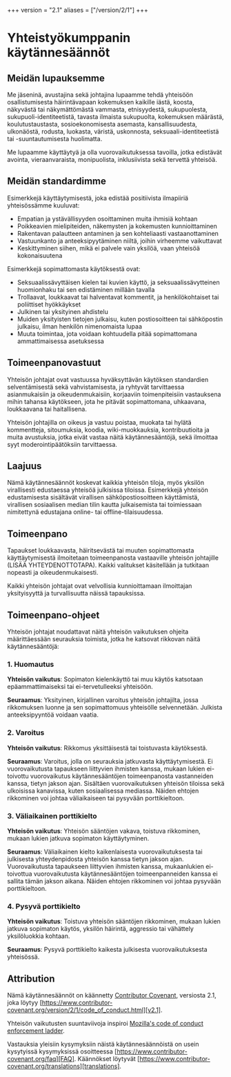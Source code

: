 +++
version = "2.1"
aliases = ["/version/2/1"]
+++

# Yhteistyökumppanin käytännesäännöt

## Meidän lupauksemme

Me jäseninä, avustajina sekä johtajina lupaamme tehdä yhteisöön osallistumisesta häirintävapaan kokemuksen kaikille iästä, koosta, näkyvästä tai näkymättömästä vammasta, etnisyydestä, sukupuolesta, sukupuoli-identiteetistä, tavasta ilmaista sukupuolta, kokemuksen määrästä, koulutustaustasta, sosioekonomisesta asemasta, kansallisuudesta, ulkonäöstä, rodusta, luokasta, väristä, uskonnosta, seksuaali-identiteetistä tai -suuntautumisesta huolimatta.

Me lupaamme käyttäytyä ja olla vuorovaikutuksessa tavoilla, jotka edistävät avointa, vieraanvaraista, monipuolista, inklusiivista sekä tervettä yhteisöä.

## Meidän standardimme

Esimerkkejä käyttäytymisestä, joka edistää positiivista ilmapiiriä yhteisössämme kuuluvat:

* Empatian ja ystävällisyyden osoittaminen muita ihmisiä kohtaan
* Poikkeavien mielipiteiden, näkemysten ja kokemusten kunnioittaminen
* Rakentavan palautteen antaminen ja sen kohteliaasti vastaanottaminen
* Vastuunkanto ja anteeksipyytäminen niiltä, joihin virheemme vaikuttavat
* Keskittyminen siihen, mikä ei palvele vain yksilöä, vaan yhteisöä kokonaisuutena

Esimerkkejä sopimattomasta käytöksestä ovat:

* Seksuaalissävyttäisen kielen tai kuvien käyttö, ja seksuaalissävytteinen huomionhaku tai sen edistäminen millään tavalla
* Trollaavat, loukkaavat tai halventavat kommentit, ja henkilökohtaiset tai poliittiset hyökkäykset
* Julkinen tai yksityinen ahdistelu
* Muiden yksityisten tietojen julkaisu, kuten postiosoitteen tai sähköpostin julkaisu, ilman henkilön nimenomaista lupaa
* Muuta toimintaa, jota voidaan kohtuudella pitää sopimattomana ammattimaisessa asetuksessa

## Toimeenpanovastuut

Yhteisön johtajat ovat vastuussa hyväksyttävän käytöksen standardien selventämisestä sekä vahvistamisesta, ja ryhtyvät tarvittaessa asianmukaisiin ja oikeudenmukaisiin, korjaaviin toimenpiteisiin vastauksena mihin tahansa käytökseen, jota he pitävät sopimattomana, uhkaavana, loukkaavana tai haitallisena.

Yhteisön johtajilla on oikeus ja vastuu poistaa, muokata tai hylätä kommentteja, sitoumuksia, koodia, wiki-muokkauksia, kontribuutioita ja muita avustuksia, jotka eivät vastaa näitä käytännesääntöjä, sekä ilmoittaa syyt moderointipäätöksiin tarvittaessa.

## Laajuus

Nämä käytännesäännöt koskevat kaikkia yhteisön tiloja, myös yksilön virallisesti edustaessa yhteisöä julkisissa tiloissa. Esimerkkejä yhteisön edustamisesta sisältävät virallisen sähköpostiosoitteen käyttämistä, virallisen sosiaalisen median tilin kautta julkaisemista tai toimiessaan nimitettynä edustajana online- tai offline-tilaisuudessa.

## Toimeenpano

Tapaukset loukkaavasta, häiritsevästä tai muuten sopimattomasta käyttäytymisestä ilmoitetaan toimeenpanosta vastaaville yhteisön johtajille (LISÄÄ YHTEYDENOTTOTAPA).
Kaikki valitukset käsitellään ja tutkitaan nopeasti ja oikeudenmukaisesti.

Kaikki yhteisön johtajat ovat velvollisia kunnioittamaan ilmoittajan yksityisyyttä ja turvallisuutta näissä tapauksissa.

## Toimeenpano-ohjeet

Yhteisön johtajat noudattavat näitä yhteisön vaikutuksen ohjeita määrittäessään seurauksia toimista, jotka he katsovat rikkovan näitä käytännesääntöjä:

### 1. Huomautus

**Yhteisön vaikutus**: Sopimaton kielenkäyttö tai muu käytös katsotaan epäammattimaiseksi tai ei-tervetulleeksi yhteisöön.

**Seuraamus**: Yksityinen, kirjallinen varoitus yhteisön johtajilta, jossa rikkomuksen luonne ja sen sopimattomuus yhteisölle selvennetään. Julkista anteeksipyyntöä voidaan vaatia.

### 2. Varoitus

**Yhteisön vaikutus**: Rikkomus yksittäisestä tai toistuvasta käytöksestä.

**Seuraamus**: Varoitus, jolla on seurauksia jatkuvasta käyttäytymisestä. Ei vuorovaikutusta tapaukseen liittyvien ihmisten kanssa, mukaan lukien ei-toivottu vuorovaikutus käytännesääntöjen toimeenpanosta vastanneiden kanssa, tietyn jakson ajan. Sisältäen vuorovaikutuksen yhteisön tiloissa sekä ulkoisissa kanavissa, kuten sosiaalisessa mediassa. Näiden ehtojen rikkominen voi johtaa väliaikaiseen tai pysyvään porttikieltoon.

### 3. Väliaikainen porttikielto

**Yhteisön vaikutus**: Yhteisön sääntöjen vakava, toistuva rikkominen, mukaan lukien jatkuva sopimaton käyttäytyminen.

**Seuraamus**: Väliaikainen kielto kaikenlaisesta vuorovaikutuksesta tai julkisesta yhteydenpidosta yhteisön kanssa tietyn jakson ajan.  Vuorovaikutusta tapaukseen liittyvien ihmisten kanssa, mukaanlukien ei-toivottua vuorovaikutusta käytännesääntöjen toimeenpanneiden kanssa ei sallita tämän jakson aikana. Näiden ehtojen rikkominen voi johtaa pysyvään porttikieltoon.

### 4. Pysyvä porttikielto

**Yhteisön vaikutus**: Toistuva yhteisön sääntöjen rikkominen, mukaan lukien jatkuva sopimaton käytös, yksilön häirintä, aggressio tai vähättely yksilöluokkia kohtaan.

**Seuraamus**: Pysyvä porttikielto kaikesta julkisesta vuorovaikutuksesta yhteisössä.

## Attribution

Nämä käytännesäännöt on käännetty [Contributor Covenant][homepage],
versiosta 2.1, joka löytyy
[https://www.contributor-covenant.org/version/2/1/code_of_conduct.html][v2.1].

Yhteisön vaikutusten suuntaviivoja inspiroi
[Mozilla's code of conduct enforcement ladder][Mozilla CoC].

Vastauksia yleisiin kysymyksiin näistä käytännesäännöistä on usein kysytyissä kysymyksissä osoitteessa
[https://www.contributor-covenant.org/faq][FAQ]. Käännökset löytyvät
[https://www.contributor-covenant.org/translations][translations].

[homepage]: https://www.contributor-covenant.org
[v2.1]: https://www.contributor-covenant.org/version/2/1/code_of_conduct.html
[Mozilla CoC]: https://github.com/mozilla/diversity
[FAQ]: https://www.contributor-covenant.org/faq
[translations]: https://www.contributor-covenant.org/translations
